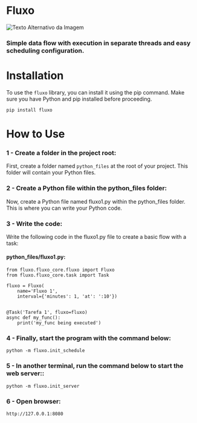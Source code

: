 # Fluxo

![Texto Alternativo da Imagem](https://firebasestorage.googleapis.com/v0/b/teste-nascin-cripto.appspot.com/o/icon-192.png?alt=media&token=ab503840-b47d-4555-8bf4-16347df27d55)

### Simple data flow with execution in separate threads and easy scheduling configuration.

# Installation

To use the `fluxo` library, you can install it using the pip command. Make sure you have Python and pip installed before proceeding.

```
pip install fluxo
```

# How to Use

### 1 - Create a folder in the project root:

First, create a folder named `python_files` at the root of your project. This folder will contain your Python files.

### 2 - Create a Python file within the python_files folder:

Now, create a Python file named fluxo1.py within the python_files folder. This is where you can write your Python code.

### 3 - Write the code:

Write the following code in the fluxo1.py file to create a basic flow with a task:

#### python_files/fluxo1.py:

```
from fluxo.fluxo_core.fluxo import Fluxo
from fluxo.fluxo_core.task import Task

fluxo = Fluxo(
    name='Fluxo 1',
    interval={'minutes': 1, 'at': ':10'})


@Task('Tarefa 1', fluxo=fluxo)
async def my_func():
    print('my_func being executed')
```

### 4 - Finally, start the program with the command below:

```
python -m fluxo.init_schedule
```

### 5 - In another terminal, run the command below to start the web server::

```
python -m fluxo.init_server
```

### 6 - Open browser:

```
http://127.0.0.1:8080
```